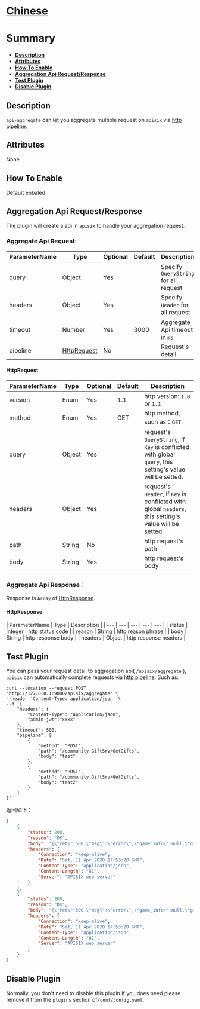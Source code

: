 <!--
#
# Licensed to the Apache Software Foundation (ASF) under one or more
# contributor license agreements.  See the NOTICE file distributed with
# this work for additional information regarding copyright ownership.
# The ASF licenses this file to You under the Apache License, Version 2.0
# (the "License"); you may not use this file except in compliance with
# the License.  You may obtain a copy of the License at
#
#     http://www.apache.org/licenses/LICENSE-2.0
#
# Unless required by applicable law or agreed to in writing, software
# distributed under the License is distributed on an "AS IS" BASIS,
# WITHOUT WARRANTIES OR CONDITIONS OF ANY KIND, either express or implied.
# See the License for the specific language governing permissions and
# limitations under the License.
#
-->

# [Chinese](api-aggregate-cn.md)

# Summary

- [**Description**](#Description)
- [**Attributes**](#Attributes)
- [**How To Enable**](#how-to-Enable)
- [**Aggregation Api Request/Response**](#aggregation-api-request/response)
- [**Test Plugin**](#test-plugin)
- [**Disable Plugin**](#disable-plugin)

## Description

`api-aggregate` can let you aggregate multiple request on `apisix` via [http pipeline](https://en.wikipedia.org/wiki/HTTP_pipelining).

## Attributes

None

## How To Enable

Default enbaled

## Aggregation Api Request/Response
The plugin will create a api in `apisix` to handle your aggregation request.

### Aggregate Api Request:

| ParameterName | Type | Optional | Default | Description |
| --- | --- | --- | --- | --- |
| query | Object | Yes | | Specify `QueryString` for all request |
| headers | Object | Yes | | Specify `Header` for all request |
| timeout | Number | Yes | 3000 | Aggregate Api timeout in `ms` |
| pipeline | [HttpRequest](#Request) | No | | Request's detail |

#### HttpRequest
| ParameterName | Type | Optional | Default | Description |
| --- | --- | --- | --- | --- |
| version | Enum | Yes | 1.1 | http version: `1.0` or `1.1` |
| method | Enum | Yes | GET | http method, such as：`GET`. |
| query | Object | Yes | | request's `QueryString`, if `Key` is conflicted with global `query`, this setting's value will be setted.|
| headers | Object | Yes | | request's `Header`, if `Key` is conflicted with global `headers`, this setting's value will be setted.|
| path | String | No | | http request's path |
| body | String | Yes | | http request's body |

### Aggregate Api Response：
Response is `Array` of [HttpResponse](#HttpResponse).

#### HttpResponse
| ParameterName | Type | Description |
| --- | --- | --- | --- | --- |
| status | Integer | http status code |
| reason | String | http reason phrase |
| body | String | http response body |
| headers | Object | http response headers |

## Test Plugin

You can pass your request detail to aggregation api( `/apisix/aggregate` ), `apisix` can automatically complete requests via [http pipeline](https://en.wikipedia.org/wiki/HTTP_pipelining). Such as:
```shell
curl --location --request POST 'http://127.0.0.1:9080/apisix/aggregate' \
--header 'Content-Type: application/json' \
--d '{
    "headers": {
        "Content-Type": "application/json",
        "admin-jwt":"xxxx"
    },
    "timeout": 500,
    "pipeline": [
        {
            "method": "POST",
            "path": "/community.GiftSrv/GetGifts",
            "body": "test"
        },
        {
            "method": "POST",
            "path": "/community.GiftSrv/GetGifts",
            "body": "test2"
        }
    ]
}'
```

返回如下：
```json
[
    {
        "status": 200,
        "reason": "OK",
        "body": "{\"ret\":500,\"msg\":\"error\",\"game_info\":null,\"gift\":[],\"to_gets\":0,\"get_all_msg\":\"\"}",
        "headers": {
            "Connection": "keep-alive",
            "Date": "Sat, 11 Apr 2020 17:53:20 GMT",
            "Content-Type": "application/json",
            "Content-Length": "81",
            "Server": "APISIX web server"
        }
    },
    {
        "status": 200,
        "reason": "OK",
        "body": "{\"ret\":500,\"msg\":\"error\",\"game_info\":null,\"gift\":[],\"to_gets\":0,\"get_all_msg\":\"\"}",
        "headers": {
            "Connection": "keep-alive",
            "Date": "Sat, 11 Apr 2020 17:53:20 GMT",
            "Content-Type": "application/json",
            "Content-Length": "81",
            "Server": "APISIX web server"
        }
    }
]
```

## Disable Plugin

Normally, you don't need to disable this plugin.If you does need please remove it from the `plugins` section of`/conf/config.yaml`.
